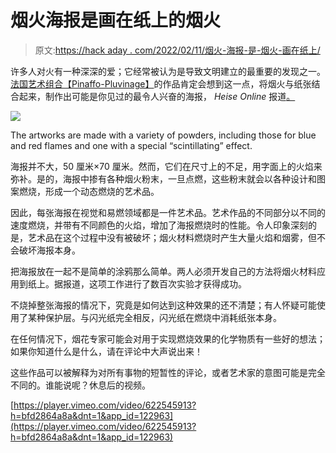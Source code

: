 # 烟火海报是画在纸上的烟火

> 原文:[https://hack aday . com/2022/02/11/烟火-海报-是-烟火-画在纸上/](https://hackaday.com/2022/02/11/pyrotechnic-posters-are-fireworks-drawn-on-paper/)

许多人对火有一种深深的爱；它经常被认为是导致文明建立的最重要的发现之一。[法国艺术组合【Pinaffo-Pluvinage】](https://pinaffo-pluvinage.com/Affiches-Artif)的作品肯定会想到这一点，将烟火与纸张结合起来，制作出可能是你见过的最令人兴奋的海报， *Heise Online* 报道[。](https://www.heise.de/news/Pyrotechnik-auf-Papier-6333002.html)

![](../Images/caf178ebc87a4b4a267ccd5577a3347e.png)

The artworks are made with a variety of powders, including those for blue and red flames and one with a special “scintillating” effect.

海报并不大，50 厘米×70 厘米。然而，它们在尺寸上的不足，用字面上的火焰来弥补。是的，海报中掺有各种烟火粉末，一旦点燃，这些粉末就会以各种设计和图案燃烧，形成一个动态燃烧的艺术品。

因此，每张海报在视觉和易燃领域都是一件艺术品。艺术作品的不同部分以不同的速度燃烧，并带有不同颜色的火焰，增加了海报燃烧时的性能。令人印象深刻的是，艺术品在这个过程中没有被破坏；烟火材料燃烧时产生大量火焰和烟雾，但不会破坏海报本身。

把海报放在一起不是简单的涂鸦那么简单。两人必须开发自己的方法将烟火材料应用到纸上。据报道，这项工作进行了数百次实验才获得成功。

不烧掉整张海报的情况下，究竟是如何达到这种效果的还不清楚；有人怀疑可能使用了某种保护层。与闪光纸完全相反，闪光纸在燃烧中消耗纸张本身。

在任何情况下，烟花专家可能会对用于实现燃烧效果的化学物质有一些好的想法；如果你知道什么是什么，请在评论中大声说出来！

这些作品可以被解释为对所有事物的短暂性的评论，或者艺术家的意图可能是完全不同的。谁能说呢？休息后的视频。

[https://player.vimeo.com/video/622545913?h=bfd2864a8a&dnt=1&app_id=122963](https://player.vimeo.com/video/622545913?h=bfd2864a8a&dnt=1&app_id=122963)